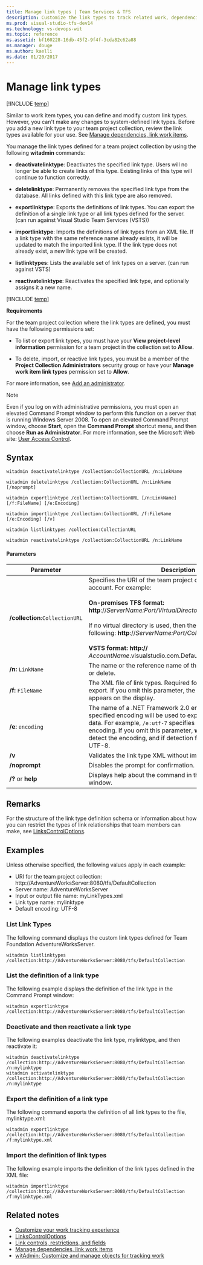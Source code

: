```yaml
---
title: Manage link types | Team Services & TFS
description: Customize the link types to track related work, dependencies, and changes made over time - Team Foundation Server (TFS)
ms.prod: visual-studio-tfs-dev14
ms.technology: vs-devops-wit
ms.topic: reference
ms.assetid: bf160228-16db-45f2-9f4f-3cda82c62a88
ms.manager: douge
ms.author: kaelli
ms.date: 01/20/2017
---
```


# Manage link types

[!INCLUDE [temp](../../_shared/customization-witadmin-plus-version-header.md)]

Similar to work item types, you can define and modify custom link types. However, you can't make any changes to system-defined link types. Before you add a new link type to your team project collection, review the link types available for your use. See [Manage dependencies, link work items](../../track/link-work-items-support-traceability.md).  
  
 You manage the link types defined for a team project collection by using the following **witadmin** commands:  
  
-   **deactivatelinktype**:  Deactivates the specified link type. Users will no longer be able to create links of this type. Existing links of this type will continue to function correctly.  
  
-   **deletelinktype**:  Permanently removes the specified link type from the database. All links defined with this link type are also removed.  
  
-   **exportlinktype**:  Exports the definitions of link types. You can export the definition of a single link type or all link types defined for the server. (can run against Visual Studio Team Services (VSTS))  
  
-   **importlinktype**:  Imports the definitions of link types from an XML file. If a link type with the same reference name already exists, it will be updated to match the imported link type. If the link type does not already exist, a new link type will be created.  
  
-   **listlinktypes**:  Lists the available set of link types on a server. (can run against VSTS)  
  
-   **reactivatelinktype**: Reactivates the specified link type, and optionally assigns it a new name.  
  
[!INCLUDE [temp](../../_shared/witadmin-run-tool.md)]  

 **Requirements**  
  
 For the team project collection where the link types are defined, you must have the following permissions set:  
  
-   To list or export link types, you must have your **View project-level information** permission for a team project in the collection set to **Allow**.  
  
-   To delete, import, or reactive link types, you must be a member of the **Project Collection Administrators** security group or have your **Manage work item link types** permission set to **Allow**.  
  
For more information, see [Add an administrator](../../../accounts/add-administrator-tfs.md).  
  
> [!NOTE]
>  Even if you log on with administrative permissions, you must open an elevated Command Prompt window to perform this function on a server that is running Windows Server 2008. To open an elevated Command Prompt window, choose **Start**, open the **Command Prompt** shortcut menu, and then choose **Run as Administrator**.  For more information, see the Microsoft Web site: [User Access Control](http://go.microsoft.com/fwlink/?LinkId=111235).  
  
## Syntax  
  
```  
witadmin deactivatelinktype /collection:CollectionURL /n:LinkName  

witadmin deletelinktype /collection:CollectionURL /n:LinkName [/noprompt]  
 
witadmin exportlinktype /collection:CollectionURL [/n:LinkName] [/f:FileName] [/e:Encoding]   

witadmin importlinktype /collection:CollectionURL /f:FileName [/e:Encoding] [/v]  

witadmin listlinktypes /collection:CollectionURL  
 
witadmin reactivatelinktype /collection:CollectionURL /n:LinkName  
```  
  
#### Parameters  
  
|**Parameter**|**Description**|  
|-------------------|---------------------|  
|**/collection**:`CollectionURL`|Specifies the URI of the team project collection or VSTS account. For example:<br /><br /> **On-premises TFS format:  http**://*ServerName:Port/VirtualDirectoryName/CollectionName*<br /><br /> If no virtual directory is used, then the format for the URI is the following: **http**://*ServerName:Port/CollectionName*.<br /><br /> **VSTS format:  http://** *AccountName*.visualstudio.com.DefaultCollection|  
|**/n:** `LinkName`|The name or the reference name of the link type to deactivate or delete.|  
|**/f:** `FileName`|The XML file of link types. Required for import, optional for export. If you omit this parameter, the command output appears on the display.|  
|**/e:** `encoding`|The name of a .NET Framework 2.0 encoding format. The specified encoding will be used to export or import the XML data. For example, `/e:utf-7` specifies Unicode (UTF-7) encoding. If you omit this parameter, **witadmin** attempts to detect the encoding, and if detection fails, **witadmin** uses UTF-8.|  
|**/v**|Validates the link type XML without importing it.|  
|**/noprompt**|Disables the prompt for confirmation.|  
|**/?** or **help**|Displays help about the command in the Command Prompt window.|  
  
## Remarks  
 
For the structure of the link type definition schema or information about how you can restrict the types of link relationships that team members can make, see [LinksControlOptions](../linkscontroloptions-xml-elements.md).  
  
## Examples  
 Unless otherwise specified, the following values apply in each example:  
  
-   URI for the team project collection: http://AdventureWorksServer:8080/tfs/DefaultCollection    
-   Server name: AdventureWorksServer    
-   Input or output file name: myLinkTypes.xml    
-   Link type name: mylinktype    
-   Default encoding: UTF-8  
  
### List Link Types  
 The following command displays the custom link types defined for Team Foundation AdventureWorksServer.  
  
```  
witadmin listlinktypes /collection:http://AdventureWorksServer:8080/tfs/DefaultCollection  
```  
  
### List the definition of a link type  
 The following example displays the definition of the link type in the Command Prompt window:  
  
```  
witadmin exportlinktype /collection:http://AdventureWorksServer:8080/tfs/DefaultCollection  
```  
  
### Deactivate and then reactivate a link type  
 The following examples deactivate the link type, mylinktype, and then reactivate it:  
  
```  
witadmin deactivatelinktype /collection:http://AdventureWorksServer:8080/tfs/DefaultCollection /n:mylinktype  
witadmin activatelinktype /collection:http://AdventureWorksServer:8080/tfs/DefaultCollection /n:mylinktype  
```  
  
### Export the definition of a link type  
 The following command exports the definition of all link types to the file, mylinktype.xml:  
  
```  
witadmin exportlinktype /collection:http://AdventureWorksServer:8080/tfs/DefaultCollection /f:mylinktype.xml  
```  
  
### Import the definition of link types  
 The following example imports the definition of the link types defined in the XML file:  
  
```  
witadmin importlinktype /collection:http://AdventureWorksServer:8080/tfs/DefaultCollection /f:mylinktype.xml  
```  
  
## Related notes 
- [Customize your work tracking experience](../../customize/customize-work.md)    
- [LinksControlOptions](../linkscontroloptions-xml-elements.md)
- [Link controls, restrictions, and fields](../../track/linking-attachments.md)   
- [Manage dependencies, link work items](../../track/link-work-items-support-traceability.md)   
- [witAdmin: Customize and manage objects for tracking work](witadmin-customize-and-manage-objects-for-tracking-work.md)